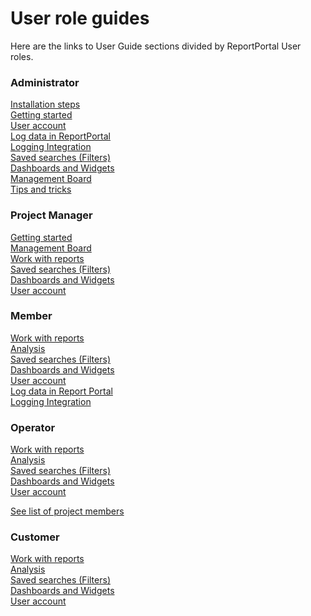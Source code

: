 # User role guides
Here are the links to User Guide sections divided by ReportPortal User roles.

### Administrator
[Installation steps](/docs/Installation-steps-)  
[Getting started](/docs/Getting-started)  
[User account](/docs/User-account)  
[Log data in ReportPortal](/docs/Log-data-in)  
[Logging Integration](/docs/Logging-Integration)  
[Saved searches (Filters)][1]    
[Dashboards and Widgets](/docs/Dashboards-and-Widgets)  
[Management Board](/docs/Management-Board)  
[Tips and tricks](/docs/Tips-and-tricks)  

### Project Manager
[Getting started](/docs/Getting-started)  
[Management Board](/docs/Management-Board)  
[Work with reports](/docs/Work-with-reports)  
[Saved searches (Filters)][1]    
[Dashboards and Widgets](/docs/Dashboards-and-Widgets)  
[User account](/docs/User-account)  

### Member
[Work with reports](/docs/Work-with-reports)  
[Analysis](/docs/Analysis)  
[Saved searches (Filters)][1]    
[Dashboards and Widgets](/docs/Dashboards-and-Widgets)  
[User account](/docs/User-account)  
[Log data in Report Portal](/docs/Log-data-in)  
[Logging Integration](/docs/Logging-Integration)  

### Operator
[Work with reports](/docs/Work-with-reports)  
[Analysis](/docs/Analysis)  
[Saved searches (Filters)][1]    
[Dashboards and Widgets](/docs/Dashboards-and-Widgets)  
[User account](/docs/User-account)

[See list of project members](http://reportportal.io/docs/Project-configuration%3Emanagement-of-users-on-the-project)

### Customer
[Work with reports](/docs/Work-with-reports)  
[Analysis](/docs/Analysis)  
[Saved searches (Filters)][1]    
[Dashboards and Widgets](/docs/Dashboards-and-Widgets)  
[User account](/docs/User-account)  

[1]: /docs/Saved-searches-(Filters)
